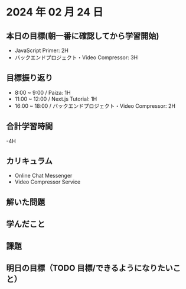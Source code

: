 # 2024 年 02 月 24 日

## 本日の目標(朝一番に確認してから学習開始)

- JavaScript Primer: 2H
- バックエンドプロジェクト・Video Compressor: 3H

## 目標振り返り

- 8:00 ~ 9:00 / Paiza: 1H
- 11:00 ~ 12:00 / Next.js Tutorial: 1H
- 16:00 ~ 18:00 / バックエンドプロジェクト・Video Compressor: 2H

## 合計学習時間

-4H

## カリキュラム

- Online Chat Messenger
- Video Compressor Service

## 解いた問題

## 学んだこと

## 課題

## 明日の目標（TODO 目標/できるようになりたいこと）
